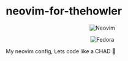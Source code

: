 # neovim-for-thehowler

<div align="center">

![Neovim](https://img.shields.io/badge/NeoVim-%2357A143.svg?&style=for-the-badge&logo=neovim&logoColor=white)

![Fedora](https://img.shields.io/badge/Fedora-294172?style=for-the-badge&logo=fedora&logoColor=white)
</div>

My neovim config, Lets code like a CHAD 🐺
